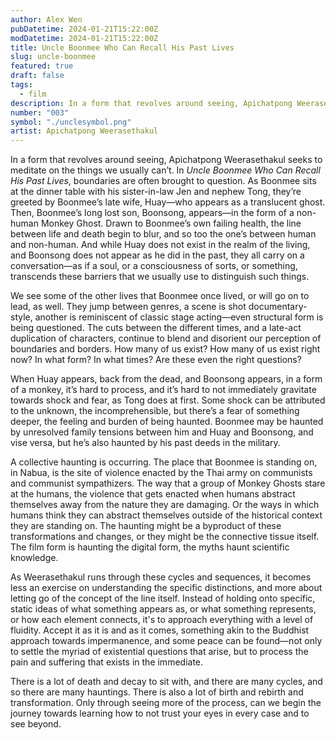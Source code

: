 ```yaml
---
author: Alex Wen
pubDatetime: 2024-01-21T15:22:00Z
modDatetime: 2024-01-21T15:22:00Z
title: Uncle Boonmee Who Can Recall His Past Lives
slug: uncle-boonmee
featured: true
draft: false
tags:
  - film
description: In a form that revolves around seeing, Apichatpong Weerasethakul seeks to meditate on the things we usually can’t. In Uncle Boonmee Who Can Recall His Past Lives, boundaries are often brought to question.
number: "003"
symbol: "./unclesymbol.png"
artist: Apichatpong Weerasethakul
---
```


In a form that revolves around seeing, Apichatpong Weerasethakul seeks to meditate on the things we usually can’t. In _Uncle Boonmee Who Can Recall His Past Lives_, boundaries are often brought to question. As Boonmee sits at the dinner table with his sister-in-law Jen and nephew Tong, they’re greeted by Boonmee’s late wife, Huay—who appears as a translucent ghost. Then, Boonmee’s long lost son, Boonsong, appears—in the form of a non-human Monkey Ghost. Drawn to Boonmee’s own failing health, the line between life and death begin to blur, and so too the one’s between human and non-human. And while Huay does not exist in the realm of the living, and Boonsong does not appear as he did in the past, they all carry on a conversation—as if a soul, or a consciousness of sorts, or something, transcends these barriers that we usually use to distinguish such things.

We see some of the other lives that Boonmee once lived, or will go on to lead, as well. They jump between genres, a scene is shot documentary-style, another is reminiscent of classic stage acting—even structural form is being questioned. The cuts between the different times, and a late-act duplication of characters, continue to blend and disorient our perception of boundaries and borders. How many of us exist? How many of us exist right now? In what form? In what times? Are these even the right questions?

When Huay appears, back from the dead, and Boonsong appears, in a form of a monkey, it’s hard to process, and it’s hard to not immediately gravitate towards shock and fear, as Tong does at first. Some shock can be attributed to the unknown, the incomprehensible, but there’s a fear of something deeper, the feeling and burden of being haunted. Boonmee may be haunted by unresolved family tensions between him and Huay and Boonsong, and vise versa, but he’s also haunted by his past deeds in the military.

A collective haunting is occurring. The place that Boonmee is standing on, in Nabua, is the site of violence enacted by the Thai army on communists and communist sympathizers. The way that a group of Monkey Ghosts stare at the humans, the violence that gets enacted when humans abstract themselves away from the nature they are damaging. Or the ways in which humans think they can abstract themselves outside of the historical context they are standing on. The haunting might be a byproduct of these transformations and changes, or they might be the connective tissue itself. The film form is haunting the digital form, the myths haunt scientific knowledge.

As Weerasethakul runs through these cycles and sequences, it becomes less an exercise on understanding the specific distinctions, and more about letting go of the concept of the line itself. Instead of holding onto specific, static ideas of what something appears as, or what something represents, or how each element connects, it's to approach everything with a level of fluidity. Accept it as it is and as it comes, something akin to the Buddhist approach towards impermanence, and some peace can be found—not only to settle the myriad of existential questions that arise, but to process the pain and suffering that exists in the immediate.

There is a lot of death and decay to sit with, and there are many cycles, and so there are many hauntings. There is also a lot of birth and rebirth and transformation. Only through seeing more of the process, can we begin the journey towards learning how to not trust your eyes in every case and to see beyond.
